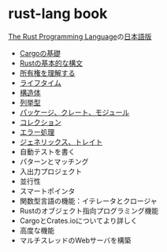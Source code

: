 # rust-lang book

[The Rust Programming Language](https://doc.rust-lang.org/stable/book/)の[日本語版](https://doc.rust-jp.rs/book-ja/)

- [Cargoの基礎](./docs/cargo.md)
- [Rustの基本的な構文](./docs/rust_basic_syntax.md)
- [所有権を理解する](./docs/ownership.md)
- [ライフタイム](./docs/lifetime.md)
- [構造体](./docs/struct.md)
- [列挙型](./docs/enum.md)
- [パッケージ、クレート、モジュール](./docs/package_crate_module.md)
- [コレクション](./docs/collections.md)
- [エラー処理](./docs/error_handling.md)
- [ジェネリックス、トレイト](./docs/generics.md)
- 自動テストを書く
- パターンとマッチング
- 入出力プロジェクト
- 並行性
- スマートポインタ
- 関数型言語の機能：イテレータとクロージャ
- Rustのオブジェクト指向プログラミング機能
- CargoとCrates.ioについてより詳しく
- 高度な機能
- マルチスレッドのWebサーバを構築
